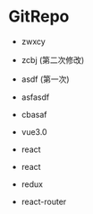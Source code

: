 # GitRepo

- zwxcy
- zcbj (第二次修改)
- asdf (第一次)
- asfasdf

- cbasaf
- vue3.0

- react
- react
- redux
- react-router
